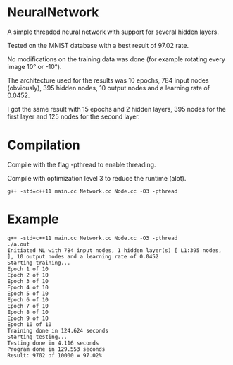 # NeuralNetwork
A simple threaded neural network with support for several hidden layers.

Tested on the MNIST database with a best result of 97.02 rate.

No modifications on the training data was done (for example rotating every image 10° or -10°).

The architecture used for the results was 10 epochs, 784 input nodes (obviously), 395 hidden nodes, 10 output nodes and a learning rate of 0.0452.

I got the same result with 15 epochs and 2 hidden layers, 395 nodes for the first layer and 125 nodes for the second layer.


# Compilation
Compile with the flag -pthread to enable threading.

Compile with optimization level 3 to reduce the runtime (alot).

```
g++ -std=c++11 main.cc Network.cc Node.cc -O3 -pthread
```


# Example
```
g++ -std=c++11 main.cc Network.cc Node.cc -O3 -pthread
./a.out
Initiated NL with 784 input nodes, 1 hidden layer(s) [ L1:395 nodes, ], 10 output nodes and a learning rate of 0.0452
Starting training...
Epoch 1 of 10
Epoch 2 of 10
Epoch 3 of 10
Epoch 4 of 10
Epoch 5 of 10
Epoch 6 of 10
Epoch 7 of 10
Epoch 8 of 10
Epoch 9 of 10
Epoch 10 of 10
Training done in 124.624 seconds
Starting testing...
Testing done in 4.116 seconds
Program done in 129.553 seconds
Result: 9702 of 10000 = 97.02%
```
